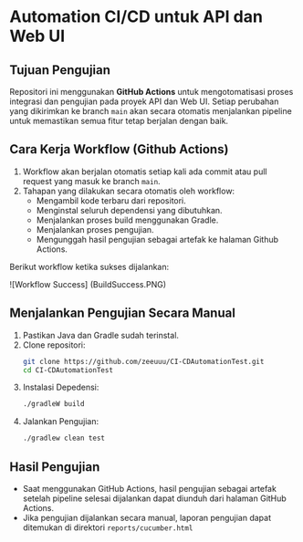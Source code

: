 # Automation CI/CD untuk API dan Web UI

## Tujuan Pengujian

Repositori ini menggunakan **GitHub Actions** untuk mengotomatisasi proses integrasi dan pengujian pada proyek API dan Web UI. Setiap perubahan yang dikirimkan ke branch `main` akan secara otomatis menjalankan pipeline untuk memastikan semua fitur tetap berjalan dengan baik.

## Cara Kerja Workflow (Github Actions)

1. Workflow akan berjalan otomatis setiap kali ada commit atau pull request yang masuk ke branch `main`.
2. Tahapan yang dilakukan secara otomatis oleh workflow:
   - Mengambil kode terbaru dari repositori. 
   - Menginstal seluruh dependensi yang dibutuhkan. 
   - Menjalankan proses build menggunakan Gradle.
   - Menjalankan proses pengujian.
   - Mengunggah hasil pengujian sebagai artefak ke halaman Github Actions.

Berikut workflow ketika sukses dijalankan:

![Workflow Success] (BuildSuccess.PNG)

## Menjalankan Pengujian Secara Manual

1. Pastikan Java dan Gradle sudah terinstal.
2. Clone repositori:
   ```bash
   git clone https://github.com/zeeuuu/CI-CDAutomationTest.git
   cd CI-CDAutomationTest
   ```
3. Instalasi Depedensi:
   ```bash
   ./gradleW build
   ```
4. Jalankan Pengujian:
    ```bash
   ./gradlew clean test
   ```

## Hasil Pengujian

- Saat menggunakan GitHub Actions, hasil pengujian sebagai artefak setelah pipeline selesai dijalankan dapat diunduh dari halaman GitHub Actions.
- Jika pengujian dijalankan secara manual, laporan pengujian dapat ditemukan di direktori `reports/cucumber.html`